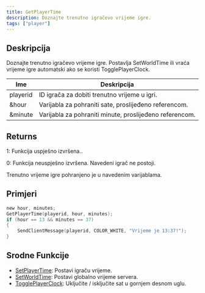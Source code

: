 ```yaml
---
title: GetPlayerTime
description: Doznajte trenutno igračevo vrijeme igre.
tags: ["player"]
---
```


## Deskripcija

Doznajte trenutno igračevo vrijeme igre. Postavlja SetWorldTime ili vraća vrijeme igre automatski ako se koristi TogglePlayerClock.

| Ime      | Deskripcija                                             |
| -------- | ------------------------------------------------------- |
| playerid | ID igrača za dobiti trenutno vrijeme u igri.            |
| &hour    | Varijabla za pohraniti sate, proslijeđeno referencom.   |
| &minute  | Varijabla za pohraniti minute, proslijeđeno referencom. |

## Returns

1: Funkcija uspješno izvršena..

0: Funkcija neuspješno izvršena. Navedeni igrač ne postoji.

Trenutno vrijeme igre pohranjeno je u navedenim varijablama.

## Primjeri

```c
new hour, minutes;
GetPlayerTime(playerid, hour, minutes);
if (hour == 13 && minutes == 37)
{
    SendClientMessage(playerid, COLOR_WHITE, "Vrijeme je 13:37!");
}
```

## Srodne Funkcije

- [SetPlayerTime](SetPlayerTime): Postavi igraču vrijeme.
- [SetWorldTime](SetWorldTime): Postavi globalno vrijeme servera.
- [TogglePlayerClock](TogglePlayerClock): Uključite / isključite sat u gornjem desnom uglu.
